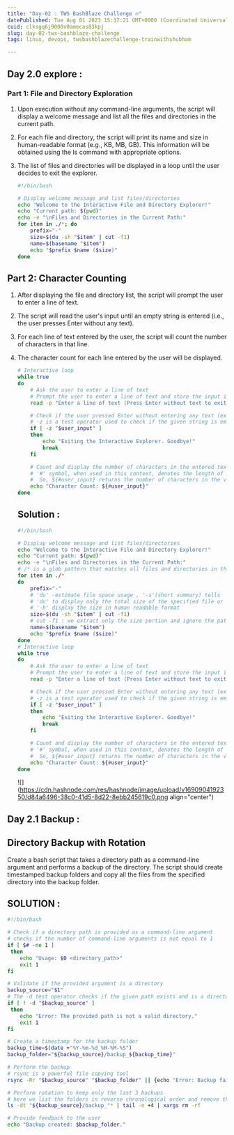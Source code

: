```yaml
---
title: "Day-02 : TWS BashBlaze Challenge 🔥"
datePublished: Tue Aug 01 2023 15:37:21 GMT+0000 (Coordinated Universal Time)
cuid: clksgq6j9000v0amecas83kpj
slug: day-02-tws-bashblaze-challenge
tags: linux, devops, twsbashblazechallenge-trainwithshubham

---
```


## Day 2.0 explore :

### Part 1: File and Directory Exploration

1. Upon execution without any command-line arguments, the script will display a welcome message and list all the files and directories in the current path.
    
2. For each file and directory, the script will print its name and size in human-readable format (e.g., KB, MB, GB). This information will be obtained using the ls command with appropriate options.
    
3. The list of files and directories will be displayed in a loop until the user decides to exit the explorer.
    
    ```bash
    #!/bin/bash
    
    # Display welcome message and list files/directories
    echo "Welcome to the Interactive File and Directory Explorer!"
    echo "Current path: $(pwd)"
    echo -e "\nFiles and Directories in the Current Path:"
    for item in ./*; do
        prefix="-"
        size=$(du -sh "$item" | cut -f1)
        name=$(basename "$item")
        echo "$prefix $name ($size)"
    done
    ```
    

## Part 2: Character Counting

1. After displaying the file and directory list, the script will prompt the user to enter a line of text.
    
2. The script will read the user's input until an empty string is entered (i.e., the user presses Enter without any text).
    
3. For each line of text entered by the user, the script will count the number of characters in that line.
    
4. The character count for each line entered by the user will be displayed.
    
    ```bash
    # Interactive loop
    while true 
    do
        # Ask the user to enter a line of text
        # Prompt the user to enter a line of text and store the input into the variable user_input
        read -p "Enter a line of text (Press Enter without text to exit): " user_input
    
        # Check if the user pressed Enter without entering any text (exit the loop in this case)
        # -z is a test operator used to check if the given string is empty
        if [ -z "$user_input" ] 
        then
            echo "Exiting the Interactive Explorer. Goodbye!"
            break
        fi
    
        # Count and display the number of characters in the entered text
        # '#' symbol, when used in this context, denotes the length of the variable's value.
        #  So, ${#user_input} returns the number of characters in the value of the user_input variable.
        echo "Character Count: ${#user_input}"
    done
    ```
    
    ## Solution :
    
    ```bash
    #!/bin/bash
    
    # Display welcome message and list files/directories
    echo "Welcome to the Interactive File and Directory Explorer!"
    echo "Current path: $(pwd)"
    echo -e "\nFiles and Directories in the Current Path:"
    # /* is a glob pattern that matches all files and directories in the current directory
    for item in ./*
    do
        prefix="-"
        # 'du' -estimate file space usage , '-s'(short summary) tells
        # 'du' to display only the total size of the specified file or directory
        # '-h' display the size in human readable format 
        size=$(du -sh "$item" | cut -f1)
        # cut -f1 : we extract only the size portion and ignore the path
        name=$(basename "$item")
        echo "$prefix $name ($size)"
    done
    # Interactive loop
    while true 
    do
        # Ask the user to enter a line of text
        # Prompt the user to enter a line of text and store the input into the variable user_input
        read -p "Enter a line of text (Press Enter without text to exit): " user_input
    
        # Check if the user pressed Enter without entering any text (exit the loop in this case)
        # -z is a test operator used to check if the given string is empty
        if [ -z "$user_input" ] 
        then
            echo "Exiting the Interactive Explorer. Goodbye!"
            break
        fi
    
        # Count and display the number of characters in the entered text
        # '#' symbol, when used in this context, denotes the length of the variable's value.
        #  So, ${#user_input} returns the number of characters in the value of the user_input variable.
        echo "Character Count: ${#user_input}"
    done
    ```
    
    ![](https://cdn.hashnode.com/res/hashnode/image/upload/v1690904192350/d84a6496-38c0-41d5-8d22-8ebb245619c0.png align="center")
    

## Day 2.1 Backup :

## Directory Backup with Rotation

Create a bash script that takes a directory path as a command-line argument and performs a backup of the directory. The script should create timestamped backup folders and copy all the files from the specified directory into the backup folder.

## SOLUTION :

```bash
#!/bin/bash

# Check if a directory path is provided as a command-line argument
# checks if the number of command-line arguments is not equal to 1
if [ $# -ne 1 ]
 then
    echo "Usage: $0 <directory_path>"
    exit 1
fi

# Validate if the provided argument is a directory
backup_source="$1"
# The -d test operator checks if the given path exists and is a directory
if [ ! -d "$backup_source" ]
 then
    echo "Error: The provided path is not a valid directory."
    exit 1
fi

# Create a timestamp for the backup folder
backup_time=$(date +"%Y-%m-%d_%H-%M-%S")
backup_folder="${backup_source}/backup_${backup_time}"

# Perform the backup
# rsync is a powerful file copying tool
rsync -Rr "$backup_source" "$backup_folder" || {echo "Error: Backup failed." exit 1}

# Perform rotation to keep only the last 3 backups
# here we list the folders in reverse chronological order and remove the older backups
ls -dt "${backup_source}/backup_"* | tail -n +4 | xargs rm -rf

# Provide feedback to the user
echo "Backup created: $backup_folder."
```